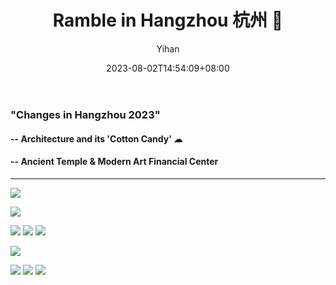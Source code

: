 ﻿---
title: "Ramble in Hangzhou 杭州 💙"
date: 2023-08-02T14:54:09+08:00
hidemeta: true
draft: false
author: ["Yihan"]
keywords: 
- City
tags:
- 🏘️

description: ""
showToc: true
TocOpen: true
showbreadcrumbs: true
disableShare: true
weight: 321
cover:
    image: "plogs/hz2307/hz2307cover.heic"
    caption: "Summertime Citywalk :D"
    alt: ""
    relative: false
---
### "Changes in Hangzhou 2023"
#### -- Architecture and its 'Cotton Candy' ☁
#### -- Ancient Temple & Modern Art Financial Center
----------------


![](hz23071.jpg)

![](hz23072.jpg)

![](hz23073.jpg)
![](hz23074.jpg)
![](hz23075.jpg)

![](hz23076.jpg)

![](hz23077.jpg)
![](hz23078.jpg)
![](hz23079.jpg)
